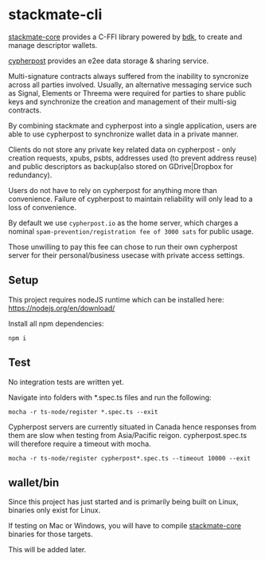# stackmate-cli

[stackmate-core](https://github.com/i5hi/stackmate-core) provides a C-FFI library powered by [bdk](https://github.com/bitcoindevkit/bdk), to create and manage descriptor wallets. 

[cypherpost](https://github.com/i5hi/cypherpost) provides an e2ee data storage & sharing service.

Multi-signature contracts always suffered from the inability to syncronize across all parties involved. Usually, an alternative messaging service such as Signal, Elements or Threema were required for parties to share public keys and synchronize the creation and management of their multi-sig contracts. 

By combining stackmate and cypherpost into a single application, users are able to use cypherpost to synchronize wallet data in a private manner.

Clients do not store any private key related data on cypherpost - only creation requests, xpubs, psbts, addresses used (to prevent address reuse) and public descriptors as backup(also stored on GDrive|Dropbox for redundancy).

Users do not have to rely on cypherpost for anything more than convenience. Failure of cypherpost to maintain reliability will only lead to a loss of convenience. 

By default we use `cypherpost.io` as the home server, which charges a nominal `spam-prevention/registration fee of 3000 sats` for public usage.

Those unwilling to pay this fee can chose to run their own cypherpost server for their personal/business usecase with private access settings.

## Setup

This project requires nodeJS runtime which can be installed here: https://nodejs.org/en/download/

Install all npm dependencies:

```
npm i
```

## Test

No integration tests are written yet. 

Navigate into folders with *.spec.ts files and run the following:

```
mocha -r ts-node/register *.spec.ts --exit
```

Cypherpost servers are currently situated in Canada hence responses from them are slow when testing from Asia/Pacific reigon.
cypherpost.spec.ts will therefore require a timeout with mocha.

```
mocha -r ts-node/register cypherpost*.spec.ts --timeout 10000 --exit
```

## wallet/bin

Since this project has just started and is primarily being built on Linux, binaries only exist for Linux. 

If testing on Mac or Windows, you will have to compile [stackmate-core](https://github.com/i5hi/stackmate-core) binaries for those targets.  

This will be added later.